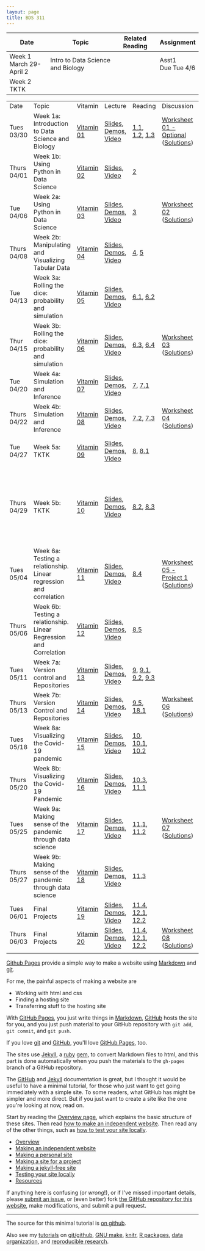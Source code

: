 ```yaml
---
layout: page
title: BDS 311
---
```



|Date                            | Topic                             |  Related Reading                     | Assignment             |
| -----------------------------  | --------------------------------- | ------------------------------------ | ---------------------- |
| Week 1 <br /> March 29-April 2 | Intro to Data Science and Biology |                                      | Asst1 <br/> Due Tue 4/6|
| Week 2 <br /> TKTK             |

<table>
<tr>
<td class="header">Date</td>
<td class="header">Topic</td>
<td class="header">Vitamin</td>
<td class="header">Lecture</td>
<td class="header">Reading</td>
<td class="header">Discussion</td>
<td class="header">Assignment</td>
</tr>
<tr class="wednesday">
<td>
Tues 03/30
</td><td>
Week 1a: Introduction to Data Science and Biology</td><td>
<a href="http://datahub.berkeley.edu/hub/user-redirect/git-sync?repo=https://github.com/data-8/materials-fa20&amp;subPath=materials/fa20/vitamin/vitamin01/vitamin01.ipynb">Vitamin 01</a>
</td><td>
<a href="https://docs.google.com/presentation/d/1koHHINpX-CVgRt3_vW0_jnDnFZBul85ZnMIVH3uMQ9U/edit?usp=sharing">Slides</a>, <a href="http://datahub.berkeley.edu/hub/user-redirect/git-sync?repo=https://github.com/data-8/materials-fa20&amp;subPath=lec/lec01.ipynb">Demos</a>, <a href="https://youtu.be/yHVMpAD_xRU">Video</a>
</td><td>
<a href="https://www.inferentialthinking.com/chapters/01/1/intro.html">1.1</a>, <a href="https://www.inferentialthinking.com/chapters/01/2/why-data-science.html">1.2</a>, <a href="https://www.inferentialthinking.com/chapters/01/3/plotting-the-classics.html">1.3</a>
</td><td>
<div><a href="https://docs.google.com/document/d/1x0JL8lBURDoHr048pCtnlP7ksgcoP3OUo1Y65Xnypfg/edit?usp=sharing">Worksheet 01 - Optional</a> (<a href="https://docs.google.com/document/d/1RXihrEInlaZyAd5nekrh6czhDRCz9xXcYizQVn_PAQ4/edit?usp=sharing">Solutions</a>)</div>
</td><td>
<div><a href="http://datahub.berkeley.edu/hub/user-redirect/git-sync?repo=https://github.com/data-8/materials-fa20&amp;subPath=materials/fa20/lab/lab01/lab01.ipynb">Lab 01: Expressions</a></div>
</td></tr>
<tr class="friday">
<td>
Thurs 04/01
</td><td>
Week 1b: Using Python in Data Science 
</td><td>
<a href="http://datahub.berkeley.edu/hub/user-redirect/git-sync?repo=https://github.com/data-8/materials-fa20&amp;subPath=materials/fa20/vitamin/vitamin02/vitamin02.ipynb">Vitamin 02</a>
</td><td>
<a href="https://docs.google.com/presentation/d/1lH2AokzBLbiIiTr9K5QavelY1FMwOcFIDaAeAxqLeeg/edit?usp=sharing">Slides</a>, <a href="https://youtu.be/kSqn8nCx36E">Video</a>
</td><td>
<a href="https://www.inferentialthinking.com/chapters/02/causality-and-experiments.html">2</a>
</td><td>
</td><td>
<div><a href="http://datahub.berkeley.edu/hub/user-redirect/git-sync?repo=https://github.com/data-8/materials-fa20&amp;subPath=materials/fa20/hw/hw01/hw01.ipynb">Homework 01</a> (Due Tue 04/06)</div>
</td></tr>
<tr class="monday">
<td>
Tue 04/06
</td><td>
Week 2a: Using Python in Data Science
</td><td>
<a href="http://datahub.berkeley.edu/hub/user-redirect/git-sync?repo=https://github.com/data-8/materials-fa20&amp;subPath=materials/fa20/vitamin/vitamin03/vitamin03.ipynb">Vitamin 03</a>
</td><td>
<a href="https://docs.google.com/presentation/d/1zCQyYrGULjHQILNcSfvqLlywauOrBfDGkb9cHyTQJiw/edit?usp=sharing">Slides</a>, <a href="http://datahub.berkeley.edu/hub/user-redirect/git-sync?repo=https://github.com/data-8/materials-fa20&amp;subPath=lec/lec03.ipynb">Demos</a>, <a href="https://youtu.be/V6cYrk-JlhY">Video</a>
</td><td>
<a href="https://www.inferentialthinking.com/chapters/03/programming-in-python.html">3</a>
</td><td>
<div><a href="https://docs.google.com/document/d/1rZLrYApU14RtYXdvDMbBgPqlKMTbB2VVw5pMhFgQDb4/edit?usp=sharing">Worksheet 02</a> (<a href="https://docs.google.com/document/d/12u8H_wFKBEmoa0F8awmh9BYamyHDPGsKNc_8vH42O8c/edit?usp=sharing">Solutions</a>)</div>
</td><td>
</td></tr>
<tr class="wednesday">
<td>
Thurs 04/08
</td><td>
Week 2b: Manipulating and Visualizing Tabular Data
</td><td>
<a href="http://datahub.berkeley.edu/hub/user-redirect/git-sync?repo=https://github.com/data-8/materials-fa20&amp;subPath=materials/fa20/vitamin/vitamin04/vitamin04.ipynb">Vitamin 04</a>
</td><td>
<a href="https://docs.google.com/presentation/d/1bW4x2riTRN5Sj7xk0nNqi54R7IoO9DvrmDvsP7giOpw/edit?usp=sharing">Slides</a>, <a href="http://datahub.berkeley.edu/hub/user-redirect/git-sync?repo=https://github.com/data-8/materials-fa20&amp;subPath=lec/lec04.ipynb">Demos</a>, <a href="https://youtu.be/-NQJUi3Dty8">Video</a>
</td><td>
<a href="https://www.inferentialthinking.com/chapters/04/data-types.html">4</a>, <a href="https://www.inferentialthinking.com/chapters/05/sequences.html">5</a>
</td><td>
</td><td>
<div><a href="http://datahub.berkeley.edu/hub/user-redirect/git-sync?repo=https://github.com/data-8/materials-fa20&amp;subPath=materials/fa20/lab/lab02/lab02.ipynb">Lab 02: Table Operations</a></div>
</td></tr>
<tr class="friday">
<td>
Tue 04/13
</td><td>
Week 3a: Rolling the dice: probability and simulation 
</td><td>
<a href="http://datahub.berkeley.edu/hub/user-redirect/git-sync?repo=https://github.com/data-8/materials-fa20&amp;subPath=materials/fa20/vitamin/vitamin05/vitamin05.ipynb">Vitamin 05</a>
</td><td>
<a href="https://docs.google.com/presentation/d/1qZ4fZvpFg5hjXbdWZ0z73zKjevIBTLITGKwuQT99bcI/edit?usp=sharing">Slides</a>, <a href="http://datahub.berkeley.edu/hub/user-redirect/git-sync?repo=https://github.com/data-8/materials-fa20&amp;subPath=lec/lec05.ipynb">Demos</a>, <a href="https://youtu.be/L2tAhxmD_M0">Video</a>
</td><td>
<a href="https://www.inferentialthinking.com/chapters/06/1/sorting-rows.html">6.1</a>, <a href="https://www.inferentialthinking.com/chapters/06/2/selecting-rows.html">6.2</a>
</td><td>
</td><td>
<div><a href="http://datahub.berkeley.edu/hub/user-redirect/git-sync?repo=https://github.com/data-8/materials-fa20&amp;subPath=materials/fa20/hw/hw02/hw02.ipynb">Homework 02</a> (Due Sat 09/12)</div>
</td></tr>
<tr class="monday">
<td>
Thur 04/15
</td><td>
Week 3b: Rolling the dice: probability and simulation

</td><td>
<a href="http://datahub.berkeley.edu/hub/user-redirect/git-sync?repo=https://github.com/data-8/materials-fa20&amp;subPath=materials/fa20/vitamin/vitamin06/vitamin06.ipynb">Vitamin 06</a>
</td><td>
<a href="https://docs.google.com/presentation/d/1P2uSplKOgfJMDGtrG8XZOxorzwI0I_QY5P7GjI1kkJk/edit?usp=sharing">Slides</a>, <a href="http://datahub.berkeley.edu/hub/user-redirect/git-sync?repo=https://github.com/data-8/materials-fa20&amp;subPath=lec/lec06.ipynb">Demos</a>, <a href="https://youtu.be/V6FIj-FYpuo">Video</a>
</td><td>
<a href="https://www.inferentialthinking.com/chapters/06/3/example-trends-in-the-population-of-the-united-states.html">6.3</a>, <a href="https://www.inferentialthinking.com/chapters/06/4/example-gender-ratio-in-the-us-population.html">6.4</a>
</td><td>
<div><a href="https://docs.google.com/document/d/1wgwa9aUnOSMrk6nzegMPm_1ZMFZg_xi9i-buHC5Qg24/edit?usp=sharing">Worksheet 03</a> (<a href="https://docs.google.com/document/d/1eK6ANBIFGPcqQq4tx4RuS_W1c5g3UnmCSkZkXxc_pag/edit?usp=sharing">Solutions</a>)</div>
</td><td>
<div><a href="http://datahub.berkeley.edu/hub/user-redirect/git-sync?repo=https://github.com/data-8/materials-fa20&amp;subPath=materials/fa20/lab/lab03/lab03.ipynb">Lab 03: Data Types and Creating & Extending Tables</a></div>
</td></tr>
<tr class="friday">
<td>
Tue 04/20
</td><td>
Week 4a: Simulation and Inference
</td><td>
<a href="http://datahub.berkeley.edu/hub/user-redirect/git-sync?repo=https://github.com/data-8/materials-fa20&amp;subPath=materials/fa20/vitamin/vitamin07/vitamin07.ipynb">Vitamin 07</a>
</td><td>
<a href="https://docs.google.com/presentation/d/11w4_Z69gufvN3U6MPzmOzstmAECAT-ViHB7EmhvjVQ0/edit?usp=sharing">Slides</a>, <a href="http://datahub.berkeley.edu/hub/user-redirect/git-sync?repo=https://github.com/data-8/materials-fa20&amp;subPath=lec/lec07.ipynb">Demos</a>, <a href="https://youtu.be/Zs3v-PhogY0">Video</a>
</td><td>
<a href="https://www.inferentialthinking.com/chapters/07/visualization.html">7</a>, <a href="https://www.inferentialthinking.com/chapters/07/1/visualizing-categorical-distributions.html">7.1</a>
</td><td>
</td><td>
<div><a href="http://datahub.berkeley.edu/hub/user-redirect/git-sync?repo=https://github.com/data-8/materials-fa20&amp;subPath=materials/fa20/hw/hw03/hw03.ipynb">Homework 03</a> (Due Thu 09/17)</div>
</td></tr>
<tr class="monday">
<td>
Thurs 04/22
</td><td>
Week 4b: Simulation and Inference
</td><td>
<a href="http://datahub.berkeley.edu/hub/user-redirect/git-sync?repo=https://github.com/data-8/materials-fa20&amp;subPath=materials/fa20/vitamin/vitamin08/vitamin08.ipynb">Vitamin 08</a>
</td><td>
<a href="https://docs.google.com/presentation/d/1kCtd1cdCtnaLiV8aEf8fietsjgAyGZPAmDl8XB4y7zg/edit?usp=sharing">Slides</a>, <a href="http://datahub.berkeley.edu/hub/user-redirect/git-sync?repo=https://github.com/data-8/materials-fa20&amp;subPath=lec/lec08.ipynb">Demos</a>, <a href="https://youtu.be/2WSkPO8xU8s">Video</a>
</td><td>
<a href="https://www.inferentialthinking.com/chapters/07/2/visualizing-numerical-distributions.html">7.2</a>, <a href="https://www.inferentialthinking.com/chapters/07/3/overlaid-graphs.html">7.3</a>
</td><td>
<div><a href="https://docs.google.com/document/d/12ImpIYjKwqFzbFsHbHHewZZSlygIwW15qO4wvLgDH18/">Worksheet 04</a> (<a href="https://docs.google.com/document/d/1Q7zmLGZDkwv0iRt0lyarS4-KZMauc7-qGkROIU9UnJo/edit?usp=sharing">Solutions</a>)</div>
</td><td>
</td></tr>
<tr class="wednesday">
<td>
Tue 04/27
</td><td>
Week 5a: TKTK
</td><td>
<a href="http://datahub.berkeley.edu/hub/user-redirect/git-sync?repo=https://github.com/data-8/materials-fa20&amp;subPath=materials/fa20/vitamin/vitamin09/vitamin09.ipynb">Vitamin 09</a>
</td><td>
<a href="https://docs.google.com/presentation/d/1ODiUGOZcVyVwoqFCSIFm9viFd12D9H5_NlRofvma0G0/edit?usp=sharing">Slides</a>, <a href="http://datahub.berkeley.edu/hub/user-redirect/git-sync?repo=https://github.com/data-8/materials-fa20&amp;subPath=lec/lec09.ipynb">Demos</a>, <a href="https://youtu.be/eVYlaRsv-hg">Video</a>
</td><td>
<a href="https://www.inferentialthinking.com/chapters/08/functions-and-tables.html">8</a>, <a href="https://www.inferentialthinking.com/chapters/08/1/applying-a-function-to-a-column.html">8.1</a>
</td><td>
</td><td>
<div><a href="http://datahub.berkeley.edu/hub/user-redirect/git-sync?repo=https://github.com/data-8/materials-fa20&amp;subPath=materials/fa20/lab/lab04/lab04.ipynb">Lab 04: Functions and Visualizations</a></div>
</td></tr>
<tr class="friday">
<td>
Thurs 04/29
</td><td>
Week 5b: TKTK
</td><td>
<a href="http://datahub.berkeley.edu/hub/user-redirect/git-sync?repo=https://github.com/data-8/materials-fa20&amp;subPath=materials/fa20/vitamin/vitamin10/vitamin10.ipynb">Vitamin 10</a>
</td><td>
<a href="https://docs.google.com/presentation/d/1EG2kwjduAK_mrqCPun9PZZrnH92tjvVPkH3fxcS00uI/edit?usp=sharing">Slides</a>, <a href="http://datahub.berkeley.edu/hub/user-redirect/git-sync?repo=https://github.com/data-8/materials-fa20&amp;subPath=lec/lec10.ipynb">Demos</a>, <a href="https://youtu.be/hOgf2eiJeEg">Video</a>
</td><td>
<a href="https://www.inferentialthinking.com/chapters/08/2/classifying-by-one-variable.html">8.2</a>, <a href="https://www.inferentialthinking.com/chapters/08/3/cross-classifying-by-more-than-one-variable.html">8.3</a>
</td><td>
</td><td>
<div><a href="http://datahub.berkeley.edu/hub/user-redirect/git-sync?repo=https://github.com/data-8/materials-fa20&amp;subPath=materials/fa20/hw/hw04/hw04.ipynb">Homework 04</a> (Due Sat 09/26)</div>
<div><a href="http://datahub.berkeley.edu/hub/user-redirect/git-sync?repo=https://github.com/data-8/materials-fa20&amp;subPath=materials/fa20/project/project1/project1.ipynb">Project 1: World Progress</a></div>
<div>(Checkpoint Fri 09/25; Due Sun 10/04)</div>
</td></tr>
<tr class="monday">
<td>
Tues 05/04
</td><td>
Week 6a: Testing a relationship. Linear regression and correlation
</td><td>
<a href="http://datahub.berkeley.edu/hub/user-redirect/git-sync?repo=https://github.com/data-8/materials-fa20&amp;subPath=materials/fa20/vitamin/vitamin11/vitamin11.ipynb">Vitamin 11</a>
</td><td>
<a href="https://docs.google.com/presentation/d/1iJ65wkIYoy5KqXlm3Bg4p3VwJ_2AwfP7116tWsdlMzE/edit?usp=sharing">Slides</a>, <a href="http://datahub.berkeley.edu/hub/user-redirect/git-sync?repo=https://github.com/data-8/materials-fa20&amp;subPath=lec/lec11.ipynb">Demos</a>, <a href="https://youtu.be/O5SDv2d5GH0">Video</a>
</td><td>
<a href="https://www.inferentialthinking.com/chapters/08/4/joining-tables-by-columns.html">8.4</a>
</td><td>
<div><a href="https://docs.google.com/document/d/1Qj88P5l8BWYLb_O8AKnvEvImrUhs772FdjCSKmIzz5c/edit?usp=sharing">Worksheet 05 - Project 1</a> (<a href="https://docs.google.com/document/d/1I80N33toiU73BeUBDLFIMKsF7gGHCiqmqVyr3zJpFjk/edit?usp=sharing">Solutions</a>)</div>
</td><td>
</td></tr>
<tr class="wednesday">
<td>
Thurs 05/06
</td><td>
Week 6b: Testing a relationship. Linear Regression and Correlation
</td><td>
<a href="http://datahub.berkeley.edu/hub/user-redirect/git-sync?repo=https://github.com/data-8/materials-fa20&amp;subPath=materials/fa20/vitamin/vitamin12/vitamin12.ipynb">Vitamin 12</a>
</td><td>
<a href="https://docs.google.com/presentation/d/1XQYHXhnPg2lxkcBALfKZarlvr6K9eyV8aZVCfnQsUMM/edit?usp=sharing">Slides</a>, <a href="http://datahub.berkeley.edu/hub/user-redirect/git-sync?repo=https://github.com/data-8/materials-fa20&amp;subPath=lec/lec12.ipynb">Demos</a>, <a href="https://youtu.be/Sg6FmttlPS0">Video</a>
</td><td>
<a href="https://www.inferentialthinking.com/chapters/08/5/bike-sharing-in-the-bay-area.html">8.5</a>
</td><td>
</td><td>
<div>Lab: Project 1</div>
</td></tr>
<tr class="friday">
<td>
Tues 05/11
</td><td>
Week 7a: Version control and Repositories
</td><td>
<a href="http://datahub.berkeley.edu/hub/user-redirect/git-sync?repo=https://github.com/data-8/materials-fa20&amp;subPath=materials/fa20/vitamin/vitamin13/vitamin13.ipynb">Vitamin 13</a>
</td><td>
<a href="https://docs.google.com/presentation/d/1MCYJedBUIkV3HMDefTmmeH5mT_3hbXXux5PnDuwlhyo/edit?usp=sharing">Slides</a>, <a href="http://datahub.berkeley.edu/hub/user-redirect/git-sync?repo=https://github.com/data-8/materials-fa20&amp;subPath=lec/lec13.ipynb">Demos</a>, <a href="https://youtu.be/tpQjGuXUVPY">Video</a>
</td><td>
<a href="https://www.inferentialthinking.com/chapters/09/randomness.html">9</a>, <a href="https://www.inferentialthinking.com/chapters/09/1/conditional-statements.html">9.1</a>, <a href="https://www.inferentialthinking.com/chapters/09/2/iteration.html">9.2</a>, <a href="https://www.inferentialthinking.com/chapters/09/3/simulation.html">9.3</a>
</td><td>
</td><td>
<div><a href="http://datahub.berkeley.edu/hub/user-redirect/git-sync?repo=https://github.com/data-8/materials-fa20&amp;subPath=materials/fa20/hw/hw05/hw05.ipynb">Homework 05</a> (Due Sat 10/03)</div>
</td></tr>
<tr class="monday">
<td>
Thurs 05/13
</td><td>
Week 7b: Version Control and Repositories
</td><td>
<a href="http://datahub.berkeley.edu/hub/user-redirect/git-sync?repo=https://github.com/data-8/materials-fa20&amp;subPath=materials/fa20/vitamin/vitamin14/vitamin14.ipynb">Vitamin 14</a>
</td><td>
<a href="https://docs.google.com/presentation/d/18v4C4GGi1fvWThilYuiD25YdVOY1gSadOHXlbMruL0U/edit?usp=sharing">Slides</a>, <a href="http://datahub.berkeley.edu/hub/user-redirect/git-sync?repo=https://github.com/data-8/materials-fa20&amp;subPath=lec/lec14.ipynb">Demos</a>, <a href="https://youtu.be/CjyCXCytar4">Video</a>
</td><td>
<a href="https://www.inferentialthinking.com/chapters/09/5/finding-probabilities.html">9.5</a>, <a href="https://www.inferentialthinking.com/chapters/18/1/more-likely-than-not-binary-classifier.html">18.1</a>
</td><td>
<div><a href="https://docs.google.com/document/d/12qkoOVMwb8K-b2nNlLxn1icC8mUhe2hJCaJ50lOfq1Q/edit?usp=sharing">Worksheet 06</a> (<a href="https://docs.google.com/document/d/1xym7Jw_0IIm9ru3gx7dmPUXjTn5ebWQTn29a7tJ8h3U/edit?usp=sharing">Solutions</a>)</div>
</td><td>
</td></tr>
<tr class="wednesday">
<td>
Tues 05/18
</td><td>
Week 8a: Visualizing the Covid-19 pandemic
</td><td>
<a href="http://datahub.berkeley.edu/hub/user-redirect/git-sync?repo=https://github.com/data-8/materials-fa20&amp;subPath=materials/fa20/vitamin/vitamin15/vitamin15.ipynb">Vitamin 15</a>
</td><td>
<a href="https://docs.google.com/presentation/d/1K_NIPravXHu9C1Cq6WuHzTQF5i_OPadX81iotpNqNIo/edit?usp=sharing">Slides</a>, <a href="http://datahub.berkeley.edu/hub/user-redirect/git-sync?repo=https://github.com/data-8/materials-fa20&amp;subPath=lec/lec15.ipynb">Demos</a>, <a href="https://youtu.be/2JLk51P18fY">Video</a>
</td><td>
<a href="https://www.inferentialthinking.com/chapters/10/sampling-and-empirical-distributions.html">10</a>, <a href="https://www.inferentialthinking.com/chapters/10/1/empirical-distributions.html">10.1</a>, <a href="https://www.inferentialthinking.com/chapters/10/2/sampling-from-a-population.html">10.2</a>
</td><td>
</td><td>
<div><a href="http://datahub.berkeley.edu/hub/user-redirect/git-sync?repo=https://github.com/data-8/materials-fa20&amp;subPath=materials/fa20/lab/lab05/lab05.ipynb">Lab 05: Conditional Statements, Iteration, Tables</a></div>
</td></tr>
<tr class="friday">
<td>
Thurs 05/20
</td><td>
Week 8b: Visualizing the Covid-19 Pandemic
</td><td>
<a href="http://datahub.berkeley.edu/hub/user-redirect/git-sync?repo=https://github.com/data-8/materials-fa20&amp;subPath=materials/fa20/vitamin/vitamin16/vitamin16.ipynb">Vitamin 16</a>
</td><td>
<a href="https://docs.google.com/presentation/d/1qSZP_YU34oCptUt3yBqqbu0Anm_3q_WeZzpFuTHnVMo/edit?usp=sharing">Slides</a>, <a href="http://datahub.berkeley.edu/hub/user-redirect/git-sync?repo=https://github.com/data-8/materials-fa20&amp;subPath=lec/lec16.ipynb">Demos</a>, <a href="https://youtu.be/SL_7ExaX_ss">Video</a>
</td><td>
<a href="https://www.inferentialthinking.com/chapters/10/3/empirical-distribution-of-a-statistic.html">10.3</a>, <a href="https://www.inferentialthinking.com/chapters/11/1/assessing-models.html">11.1</a>
</td><td>
</td><td>
<div><a href="http://datahub.berkeley.edu/hub/user-redirect/git-sync?repo=https://github.com/data-8/materials-fa20&amp;subPath=materials/fa20/hw/hw06/hw06.ipynb">Homework 06</a> (Due Thu 10/08)</div>
</td></tr>
<tr class="monday">
<td>
Tues 05/25
</td><td>
Week 9a: Making sense of the pandemic through data science
</td><td>
<a href="http://datahub.berkeley.edu/hub/user-redirect/git-sync?repo=https://github.com/data-8/materials-fa20&amp;subPath=materials/fa20/vitamin/vitamin17/vitamin17.ipynb">Vitamin 17</a>
</td><td>
<a href="https://docs.google.com/presentation/d/1_qEWMVzbNCvFSW-YYEipZ_zyv5TT-0x8rJGDwv6pxR8/edit?usp=sharing">Slides</a>, <a href="http://datahub.berkeley.edu/hub/user-redirect/git-sync?repo=https://github.com/data-8/materials-fa20&amp;subPath=lec/lec17.ipynb">Demos</a>, <a href="https://youtu.be/Pvc87mGTcPs">Video</a>
</td><td>
<a href="https://www.inferentialthinking.com/chapters/11/1/assessing-models.html">11.1</a>, <a href="https://www.inferentialthinking.com/chapters/11/2/multiple-categories.html">11.2</a>
</td><td>
<div><a href="https://docs.google.com/document/d/1zcp3x6NvzRymVo7eAh7BBk2eju0HNy7kdf806ae6eVw/edit?usp=sharing">Worksheet 07</a> (<a href="https://docs.google.com/document/d/1gCd_UA9u3fGY3TKwmDWHTh9fwa9xVI8VrwMGQD0J6yE/edit?usp=sharing">Solutions</a>)</div>
</td><td>
</td></tr>
<tr class="wednesday">
<td>
Thurs 05/27
</td><td>
Week 9b: Making sense of the pandemic through data science
</td><td>
<a href="http://datahub.berkeley.edu/hub/user-redirect/git-sync?repo=https://github.com/data-8/materials-fa20&amp;subPath=materials/fa20/vitamin/vitamin18/vitamin18.ipynb">Vitamin 18</a>
</td><td>
<a href="https://docs.google.com/presentation/d/1lF6CJgWCxWyDq4lM_NWDLaTKpm_2Q0VweCtja27u28s/edit?usp=sharing">Slides</a>, <a href="http://datahub.berkeley.edu/hub/user-redirect/git-sync?repo=https://github.com/data-8/materials-fa20&amp;subPath=lec/lec18.ipynb">Demos</a>, <a href="https://youtu.be/KL44skBEB84">Video</a>
</td><td>
<a href="https://www.inferentialthinking.com/chapters/11/3/decisions-and-uncertainty.html">11.3</a>
</td><td>
</td><td>
<div><a href="http://datahub.berkeley.edu/hub/user-redirect/git-sync?repo=https://github.com/data-8/materials-fa20&amp;subPath=materials/fa20/lab/lab06/lab06.ipynb">Lab 06: Assessing Models</a></div>
<div><a href="http://datahub.berkeley.edu/hub/user-redirect/git-sync?repo=https://github.com/data-8/materials-fa20&amp;subPath=materials/fa20/hw/hw07/hw07.ipynb">Homework 07</a> (Due Thu 10/15)</div>
</td></tr>
<tr class="friday">
<td>
Tues 06/01
</td><td>
Final Projects
</td><td>
<a href="http://datahub.berkeley.edu/hub/user-redirect/git-sync?repo=https://github.com/data-8/materials-fa20&amp;subPath=materials/fa20/vitamin/vitamin19/vitamin19.ipynb">Vitamin 19</a>
</td><td>
<a href="https://docs.google.com/presentation/d/1dM7i1YZCyYb4Iz2CZdHR6LJHWttX7MwGqWxND6Np0Aw/edit?usp=sharing">Slides</a>, <a href="http://datahub.berkeley.edu/hub/user-redirect/git-sync?repo=https://github.com/data-8/materials-fa20&amp;subPath=lec/lec19.ipynb">Demos</a>, <a href="https://youtu.be/0NeYrs-p4KY">Video</a>
</td><td>
<a href="https://www.inferentialthinking.com/chapters/11/4/Error_Probabilities.html">11.4</a>, <a href="https://www.inferentialthinking.com/chapters/12/1/ab-testing.html">12.1</a>, <a href="https://www.inferentialthinking.com/chapters/12/2/deflategate.html">12.2</a>
</td><td>
</td><td>
</td></tr>
<tr class="monday">
<td>
Thurs 06/03
</td><td>
Final Projects
</td><td>
<a href="http://datahub.berkeley.edu/hub/user-redirect/git-sync?repo=https://github.com/data-8/materials-fa20&amp;subPath=materials/fa20/vitamin/vitamin20/vitamin20.ipynb">Vitamin 20</a>
</td><td>
<a href="https://docs.google.com/presentation/d/1j1eFGjJxZp87bihRqro416q5D325UlgQJEHzrrCp1p0/edit?usp=sharing">Slides</a>, <a href="http://datahub.berkeley.edu/hub/user-redirect/git-sync?repo=https://github.com/data-8/materials-fa20&amp;subPath=lec/lec20.ipynb">Demos</a>, <a href="https://youtu.be/4sUsELTKEis">Video</a>
</td><td>
<a href="https://www.inferentialthinking.com/chapters/11/4/Error_Probabilities.html">11.4</a>, <a href="https://www.inferentialthinking.com/chapters/12/1/ab-testing.html">12.1</a>, <a href="https://www.inferentialthinking.com/chapters/12/2/deflategate.html">12.2</a>
</td><td>
<div><a href="https://docs.google.com/document/d/1nojGUk5OtaGsxmL_qKINiM62ABKoJPTnbZsa3rF1hwI/edit?usp=sharing">Worksheet 08</a> (<a href="https://docs.google.com/document/d/1L1AOSNMYuDNq764xjOjPuok8pAk5VcWseh9VjbL5Ryc/edit?usp=sharing">Solutions</a>)</div>
</td><td>
</td></tr>
<tr class="wednesday">
<td>

</td></tr>
</table>



[Github Pages](https://pages.github.com) provide a simple way to make a
website using
[Markdown](https://daringfireball.net/projects/markdown/) and
[git](https://git-scm.com).

For me, the painful aspects of making a website are

- Working with html and css
- Finding a hosting site
- Transferring stuff to the hosting site

With [GitHub Pages](https://pages.github.com), you just write things in
[Markdown](https://daringfireball.net/projects/markdown/),
[GitHub](https://github.com) hosts the site for you, and you just push
material to your GitHub repository with `git add`, `git commit`, and
`git push`.

If you love [git](https://git-scm.com/) and
[GitHub](https://github.com), you'll love
[GitHub Pages](https://pages.github.com), too.

The sites use [Jekyll](https://jekyllrb.com/), a
[ruby](https://www.ruby-lang.org/en/) [gem](https://rubygems.org/), to
convert Markdown files to html, and this part is done
automatically when you push the materials to the `gh-pages` branch
of a GitHub repository.

The [GitHub](https://pages.github.com) and
[Jekyll](https://jekyllrb.com) documentation is great, but I thought it
would be useful to have a minimal tutorial, for those who just want to
get going immediately with a simple site. To some readers, what GitHub
has might be simpler and more direct.  But if you just want to create
a site like the one you're looking at now, read on.

Start by reading the [Overview page](pages/overview.html), which
explains the basic structure of these sites. Then read
[how to make an independent website](pages/independent_site.html). Then
read any of the other things, such as
[how to test your site locally](pages/local_test.html).

- [Overview](pages/overview.html)
- [Making an independent website](pages/independent_site.html)
- [Making a personal site](pages/user_site.html)
- [Making a site for a project](pages/project_site.html)
- [Making a jekyll-free site](pages/nojekyll.html)
- [Testing your site locally](pages/local_test.html)
- [Resources](pages/resources.html)

If anything here is confusing (or _wrong_!), or if I've missed
important details, please
[submit an issue](https://github.com/kbroman/simple_site/issues), or (even
better) fork [the GitHub repository for this website](https://github.com/kbroman/simple_site),
make modifications, and submit a pull request.

---

The source for this minimal tutorial is [on github](https://github.com/kbroman/simple_site).

Also see my [tutorials](https://kbroman.org/tutorials) on
[git/github](https://kbroman.org/github_tutorial),
[GNU make](https://kbroman.org/minimal_make),
[knitr](https://kbroman.org/knitr_knutshell),
[R packages](https://kbroman.org/pkg_primer),
[data organization](https://kbroman.org/dataorg),
and [reproducible research](https://kbroman.org/steps2rr).
